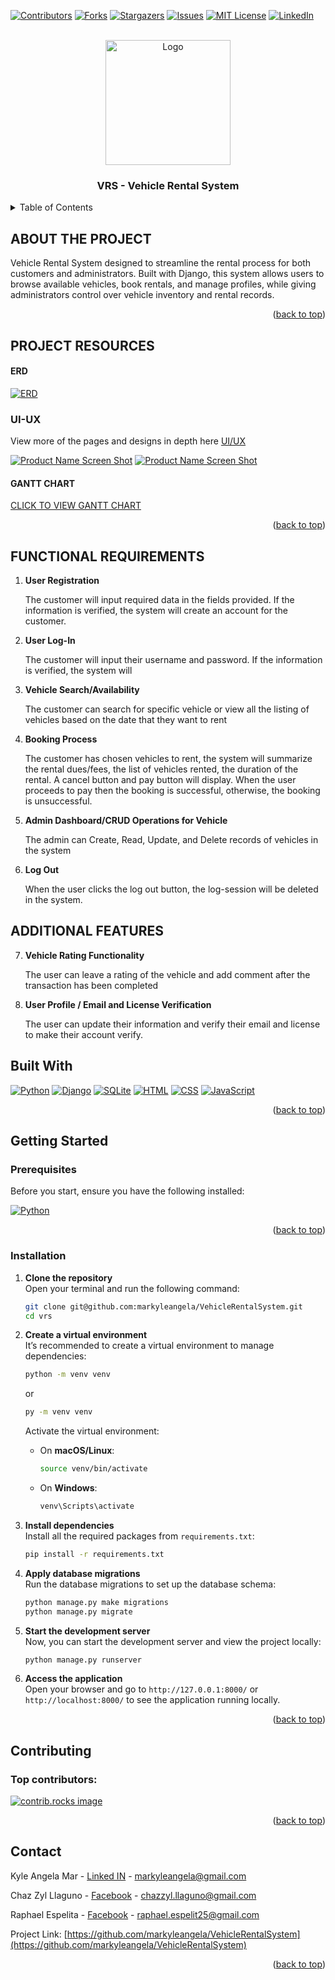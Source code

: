 <!-- Improved compatibility of back to top link: See: https://github.com/othneildrew/Best-README-Template/pull/73 -->
<a id="readme-top"></a>
<!--
*** Thanks for checking out the Best-README-Template. If you have a suggestion
*** that would make this better, please fork the repo and create a pull request
*** or simply open an issue with the tag "enhancement".
*** Don't forget to give the project a star!
*** Thanks again! Now go create something AMAZING! :D
-->



<!-- PROJECT SHIELDS -->
<!--
*** I'm using markdown "reference style" links for readability.
*** Reference links are enclosed in brackets [ ] instead of parentheses ( ).
*** See the bottom of this document for the declaration of the reference variables
*** for contributors-url, forks-url, etc. This is an optional, concise syntax you may use.
*** https://www.markdownguide.org/basic-syntax/#reference-style-links
-->
[![Contributors][contributors-shield]][contributors-url]
[![Forks][forks-shield]][forks-url]
[![Stargazers][stars-shield]][stars-url]
[![Issues][issues-shield]][issues-url]
[![MIT License][license-shield]][license-url]
[![LinkedIn][linkedin-shield]][linkedin-url]



<!-- PROJECT LOGO -->
<br />
<div align="center">
  <a href="https://github.com/othneildrew/Best-README-Template">
    <img src="images/Logo.png" alt="Logo" width="200" height="200">
  </a>

  <h3 align="center">VRS - Vehicle Rental System</h3>

  
</div>



<!-- TABLE OF CONTENTS -->
<details>
  <summary>Table of Contents</summary>
  <ol>
    <li><a href="#about-the-project">About The Project</a></li>
    <li><a href="#project-resources">Project Resources</a>
          <ul>
            <li>
              <a href="#erd">ERD</a>
            </li>
            <li>
              <a href="#ui-ux">UI / UX</a>
            </li>
            <li>
              <a href="#gantt-chart">Gantt Chart</a>
            </li>
          </ul>
    </li>
    <li><a href="#functional-requirements">Functional Requirements</a></li>
    <li><a href="#additional-features">Additional Features</a></li>
    <li><a href="#built-with">Built With</a></li>
    <li>
      <a href="#getting-started">Getting Started</a>
      <ul>
        <li><a href="#prerequisites">Prerequisites</a></li>
        <li><a href="#installation">Installation</a></li>
      </ul>
    </li>
    <li><a href="#contributing">Contributors</a></li>
    <li><a href="#contact">Contact</a></li>
  </ol>
</details>



<!-- ABOUT THE PROJECT -->
## ABOUT THE PROJECT


Vehicle Rental System designed to streamline the rental process for both customers and administrators. Built with Django, this system allows users to browse available vehicles, book rentals, and manage profiles, while giving administrators control over vehicle inventory and rental records. 


<p align="right">(<a href="#readme-top">back to top</a>)</p>


## PROJECT RESOURCES

#### ERD 
[![ERD][ERD-image]](https://lucid.app/lucidchart/fef73f5a-8091-4b43-a9e2-e871cb94bfef/edit?viewport_loc=-994%2C-410%2C5120%2C2228%2C0_0&invitationId=inv_63ef96ed-f390-4e4e-86a6-98b34744cc24)

### UI-UX
View more of the pages and designs in depth here
[UI/UX](./assets//ui-ux.pdf)


[![Product Name Screen Shot][product-screenshot]](https://example.com)
[![Product Name Screen Shot][product-screenshot-1]](https://example.com)


#### GANTT CHART
<p align="left"><a href="https://cebuinstituteoftechnology-my.sharepoint.com/:x:/g/personal/chazzyl_llaguno_cit_edu/EbFOCkfGbFVPjZW9NROg7NsB-P1yJPByS1ZbQRmfYYu8vw?e=AfcBUN
">CLICK TO VIEW GANTT CHART</a></p>

<p align="right">(<a href="#readme-top">back to top</a>)</p>


## FUNCTIONAL REQUIREMENTS
1. **User Registration**  

    The customer will input required data in the fields provided. If the information is verified, the system will create an account for the customer.

2. **User Log-In**  

    The customer will input their username and password. If the information is verified, the system will

3. **Vehicle Search/Availability**  

    The customer can search for specific vehicle or view all the listing of vehicles based on the date that they want to rent

4. **Booking Process**  

    The customer has chosen vehicles to rent, the system will summarize the rental dues/fees, the list of vehicles rented, the duration of the rental. A cancel button and pay button will display. When the user proceeds to pay then the booking is successful, otherwise, the booking is unsuccessful.

5. **Admin Dashboard/CRUD Operations for Vehicle**  

    The admin can Create, Read, Update, and Delete records of vehicles in the system

6. **Log Out**  

    When the user clicks the log out button, the log-session will be deleted in the system.


## ADDITIONAL FEATURES

7. **Vehicle Rating Functionality**  

    The user can leave a rating of the vehicle and add comment after the transaction has been completed

6. **User Profile / Email and License Verification**  

    The user can update their information and verify their email and license to make their account verify.


## Built With


[![Python][Python]][Python-url]
[![Django][Django]][Django-url]
[![SQLite][SQLite]][SQLite-url]
[![HTML][HTML]][HTML-url]
[![CSS][CSS]][CSS-url]
[![JavaScript][JavaScript]][JavaScript-url]


<p align="right">(<a href="#readme-top">back to top</a>)</p>



<!-- GETTING STARTED -->
##  **Getting Started**  

###  **Prerequisites**  

Before you start, ensure you have the following installed:

 [![Python][Python]][Python-url]

<p align="right">(<a href="#readme-top">back to top</a>)</p>

### **Installation**  

1. **Clone the repository**  
   Open your terminal and run the following command:
   ```bash
   git clone git@github.com:markyleangela/VehicleRentalSystem.git
   cd vrs
   ```

2. **Create a virtual environment**  
   It’s recommended to create a virtual environment to manage dependencies:
   ```bash
   python -m venv venv
   ```
   or

   ```bash
   py -m venv venv
   ```

   Activate the virtual environment:
   - On **macOS/Linux**:
     ```bash
     source venv/bin/activate
     ```
   - On **Windows**:
     ```bash
     venv\Scripts\activate
     ```

3. **Install dependencies**  
   Install all the required packages from `requirements.txt`:
   ```bash
   pip install -r requirements.txt
   ```

4. **Apply database migrations**  
   Run the database migrations to set up the database schema:
   ```bash
   python manage.py make migrations
   python manage.py migrate
   ```

5. **Start the development server**  
   Now, you can start the development server and view the project locally:
   ```bash
   python manage.py runserver
   ```

6. **Access the application**  
   Open your browser and go to `http://127.0.0.1:8000/` or `http://localhost:8000/` to see the application running locally.

<p align="right">(<a href="#readme-top">back to top</a>)</p>



## Contributing

### Top contributors:

<a href="https://github.com/markyleangela/VehicleRentalSystem/graphs/contributors">
  <img src="https://contrib.rocks/image?repo=markyleangela/VehicleRentalSystem" alt="contrib.rocks image" />
</a>

<p align="right">(<a href="#readme-top">back to top</a>)</p>


<!-- CONTACT -->
## Contact

Kyle Angela Mar - [Linked IN](https://www.linkedin.com/in/kyle-angela-mar-405aa3159) - markyleangela@gmail.com

Chaz Zyl Llaguno - [Facebook](https://www.facebook.com/Chazzyl.llagun) - chazzyl.llaguno@gmail.com


Raphael Espelita - [Facebook](https://www.facebook.com/raphael.espelita00) - raphael.espelit25@gmail.com


Project Link: [https://github.com/markyleangela/VehicleRentalSystem](https://github.com/markyleangela/VehicleRentalSystem)

<p align="right">(<a href="#readme-top">back to top</a>)</p>




<!-- MARKDOWN LINKS & IMAGES -->
<!-- https://www.markdownguide.org/basic-syntax/#reference-style-links -->
[contributors-shield]: https://img.shields.io/github/contributors/markyleangela/VehicleRentalSystem.svg?style=for-the-badge
[contributors-url]: https://github.com/markyleangela/VehicleRentalSystem/graphs/contributors
[forks-shield]: https://img.shields.io/github/forks/markyleangela/VehicleRentalSystem.svg?style=for-the-badge
[forks-url]: https://github.com/markyleangela/VehicleRentalSystem/network/members
[stars-shield]: https://img.shields.io/github/stars/markyleangela/VehicleRentalSystem.svg?style=for-the-badge
[stars-url]: https://github.com/markyleangela/VehicleRentalSystem/stargazers
[issues-shield]: https://img.shields.io/github/issues/markyleangela/VehicleRentalSystem.svg?style=for-the-badge
[issues-url]: https://github.com/markyleangela/VehicleRentalSystem/issues
[license-shield]: https://img.shields.io/github/license/markyleangela/VehicleRentalSystem.svg?style=for-the-badge
[license-url]: https://github.com/markyleangela/VehicleRentalSystem/blob/master/LICENSE.txt
[linkedin-shield]: https://img.shields.io/badge/-LinkedIn-black.svg?style=for-the-badge&logo=linkedin&colorB=555
[linkedin-url]: https://www.linkedin.com/in/kyle-angela-mar-405aa3159/
[product-screenshot]: images/product-screenshot-2.png
[product-screenshot-1]: images/product-screenshot-3.png

[ERD-image]: images/ERD.png


[Django]: https://img.shields.io/badge/django-092E20?style=for-the-badge&logo=django&logoColor=white
[Django-url]: https://www.djangoproject.com/

[SQLite]: https://img.shields.io/badge/sqlite-003B57?style=for-the-badge&logo=sqlite&logoColor=white
[SQLite-url]: https://www.sqlite.org/

[HTML]: https://img.shields.io/badge/html-E34F26?style=for-the-badge&logo=html5&logoColor=white
[HTML-url]: https://developer.mozilla.org/en-US/docs/Web/HTML

[JavaScript]: https://img.shields.io/badge/javascript-F7DF1E?style=for-the-badge&logo=javascript&logoColor=black
[JavaScript-url]: https://developer.mozilla.org/en-US/docs/Web/JavaScript


[CSS]: https://img.shields.io/badge/css-1572B6?style=for-the-badge&logo=css3&logoColor=white
[CSS-url]: https://developer.mozilla.org/en-US/docs/Web/CSS

[Python]: https://img.shields.io/badge/python-3776AB?style=for-the-badge&logo=python&logoColor=white
[Python-url]: https://www.python.org/


